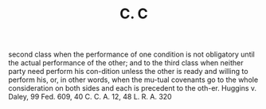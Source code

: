---
title: C. C
letter: C
permalink: "/definitions/bld-cc6.html"
body: second class when the performance of one condition is not obligatory until the
  actual performance of the other; and to the third class when neither party need
  perform his con-dition unless the other is ready and willing to perform his, or,
  in other words, when the mu-tual covenants go to the whole consideration on both
  sides and each is precedent to the oth-er. Huggins v. Daley, 99 Fed. 609, 40 C.
  C. A. 12, 48 L. R. A. 320
published_at: '2018-07-07'
source: Black's Law Dictionary 2nd Ed (1910)
layout: post
---